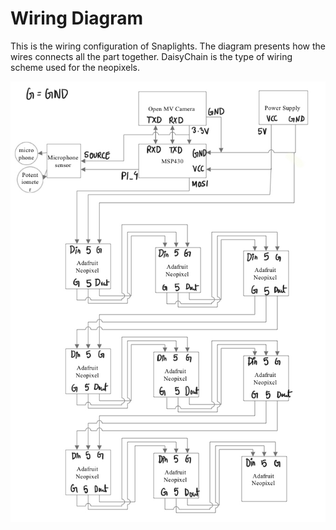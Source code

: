 # Wiring Diagram

This is the wiring configuration of Snaplights. The diagram presents how the wires connects all the part together. DaisyChain is the type of wiring scheme used for the neopixels. 

![Wiring Diagram](https://github.com/jnbli/EE-Emerge-2020-SnapLights/blob/master/documentation/Wiring.jpeg)
